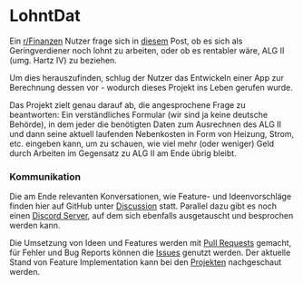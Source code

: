 # LohntDat

Ein [r/Finanzen](https://www.reddit.com/r/Finanzen/) Nutzer frage sich in [diesem](https://www.reddit.com/r/Finanzen/comments/wihglw/app_hartziv_oder_arbeiten/) Post, ob es sich als Geringverdiener noch lohnt zu arbeiten,
oder ob es rentabler wäre, ALG II (umg. Hartz IV) zu beziehen.

Um dies herauszufinden, schlug der Nutzer das Entwickeln einer App zur Berechnung dessen vor - wodurch dieses Projekt ins Leben gerufen wurde.

Das Projekt zielt genau darauf ab, die angesprochene Frage zu beantworten: Ein verständliches Formular (wir sind ja keine deutsche Behörde),
in dem jeder die benötigten Daten zum Ausrechnen des ALG II und dann seine aktuell laufenden Nebenkosten in Form von Heizung, Strom, etc. eingeben kann,
um zu schauen, wie viel mehr (oder weniger) Geld durch Arbeiten im Gegensatz zu ALG II am Ende übrig bleibt.

### Kommunikation
Die am Ende relevanten Konversationen, wie Feature- und Ideenvorschläge finden hier auf GitHub unter [Discussion](https://github.com/Hartz-Arbeit/LohntDat/discussions) statt.
Parallel dazu gibt es noch einen [Discord Server](https://discord.gg/WmAFEJffuK), auf dem sich ebenfalls ausgetauscht und besprochen werden kann.

Die Umsetzung von Ideen und Features werden mit [Pull Requests](https://github.com/Hartz-Arbeit/LohntDat/pulls) gemacht, für Fehler und Bug Reports können die [Issues](https://github.com/Hartz-Arbeit/LohntDat/issues) genutzt werden.
Der aktuelle Stand von Feature Implementation kann bei den [Projekten](https://github.com/Hartz-Arbeit/LohntDat/projects) nachgeschaut werden.
